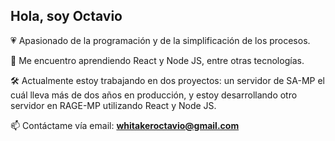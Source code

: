 ## Hola, soy Octavio

💗 Apasionado de la programación y de la simplificación de los procesos.

📙 Me encuentro aprendiendo React y Node JS, entre otras tecnologías.

🛠 Actualmente estoy trabajando en dos proyectos: un servidor de SA-MP el cuál lleva más de dos años en producción, 
y estoy desarrollando otro servidor en RAGE-MP utilizando React y Node JS.

📫 Contáctame vía email: **whitakeroctavio@gmail.com**
